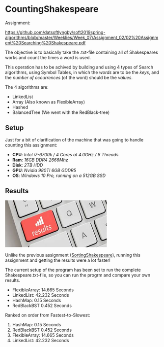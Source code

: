# CountingShakespeare

Assignment:

https://github.com/datsoftlyngby/soft2019spring-algorithms/blob/master/Weeklies/Week_07/Assignment_02/02%20Assignment%20Searching%20Shakespeare.pdf


The objective is to basically take the .txt-file containing all of Shakespeares works and count the times a word is used.

This operation has to be achived by building and using 4 types of Search algorithms, using Symbol Tables, in which the *words* are to be the *keys*, and the *number of occurrences* (of the word) should be the *values*.

The 4 algorithms are:

- LinkedList
- Array (Also known as FlexibleArray)
- Hashed
- BalancedTree (We went with the RedBlack-tree)

## Setup

Just for a bit of clarification of the machine that was going to handle counting this assignment:

*   **CPU**: *Intel i7-6700k / 4 Cores at 4.0GHz / 8 Threads*
*   **Ram**: *16GB DDR4 2666Mhz*
*   **Disk**: *2TB HDD*
*   **GPU**: *Nvidia 980TI 6GB GDDR5*
*   **OS**: *Windows 10 Pro, running on a 512GB SSD*

## Results
![results](./images.jpg)

Unlike the previous assignment ([SortingShakespeare](https://github.com/radeonxray/SortingShakespeare)), running this assignment and getting the results were a lot faster!

The current setup of the program has been set to run the complete Shakespeare.txt-file, so you can run the progrm and compare your own results.

- FlexibleArray: 14.665 Seconds
- LinkedList: 42.232 Seconds
- HashMap: 0.15 Seconds
- RedBlackBST 0.452 Seconds

Ranked on order from Fastest-to-Slowest:

1. HashMap: 0.15 Seconds
2. RedBlackBST 0.452 Seconds
3. FlexibleArray: 14.665 Seconds
4. LinkedList: 42.232 Seconds
